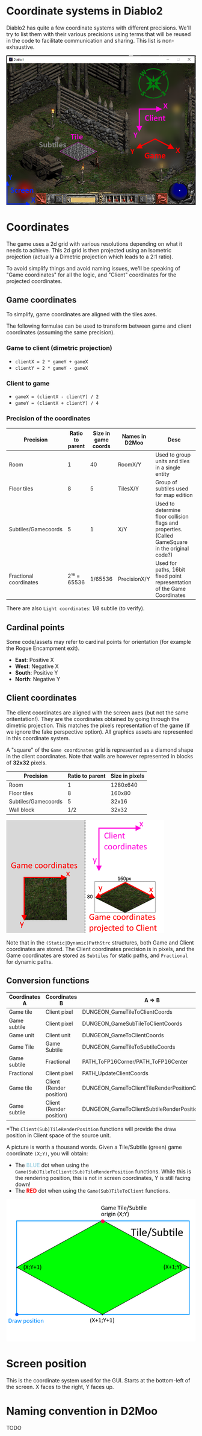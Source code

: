 # Coordinate systems in Diablo2

Diablo2 has quite a few coordinate systems with different precisions.
We'll try to list them with their various precisions using terms that will be reused in the code to facilitate communication and sharing. This list is non-exhaustive.

![D2 Coordinates](assets/img/Coordinates.png)

# Coordinates

The game uses a 2d grid with various resolutions depending on what it needs to achieve.
This 2d grid is then projected using an Isometric projection (actually a Dimetric projection which leads to a 2:1 ratio).

To avoid simplify things and avoid naming issues, we'll be speaking of "Game coordinates" for all the logic, and "Client" coordinates for the projected coordinates.

## Game coordinates

To simplify, game coordinates are aligned with the tiles axes.

The following formulae can be used to transform between game and client coordinates (assuming the same precision).

### Game to client (dimetric projection)
- `clientX = 2 * gameY + gameX`
- `clientY = 2 * gameY - gameX`

### Client to game
- `gameX = (clientX - clientY) / 2`
- `gameY = (clientX + clientY) / 4`

### Precision of the coordinates

| Precision              | Ratio to parent | Size in game coords | Names in D2Moo | Desc                                                                                              |
|------------------------|-----------------|---------------------|----------------|---------------------------------------------------------------------------------------------------|
| Room                   | 1               | 40                  | RoomX/Y        | Used to group units and tiles in a single entity                                                  |
| Floor tiles            | 8               | 5                   | TilesX/Y       | Group of subtiles used for map edition                                                            |
| Subtiles/Gamecoords    | 5               | 1                   | X/Y            | Used to determine floor collision flags and properties. (Called GameSquare in the original code?) |
| Fractional coordinates | 2¹⁶ = 65536     | 1/65536             | PrecisionX/Y   | Used for paths, 16bit fixed point representation of the Game Coordinates                          |

There are also `Light coordinates`: 1/8 subtile (to verify).

## Cardinal points

Some code/assets may refer to cardinal points for orientation (for example the Rogue Encampment exit).

- **East**: Positive X
- **West**: Negative X
- **South**: Positive Y
- **North**: Negative Y

## Client coordinates

The client coordinates are aligned with the screen axes (but not the same oritentation!). They are the coordinates obtained by going through the dimetric projection.
This matches the pixels representation of the game (if we ignore the fake perspective option). All graphics assets are represented in this coordinate system.

A "square" of the `Game coordinates` grid is represented as a diamond shape in the client coordinates. Note that walls are however represented in blocks of **32x32** pixels.

| Precision           | Ratio to parent | Size in pixels |
|---------------------|-----------------|----------------|
| Room                | 1               | 1280x640       |
| Floor tiles         | 8               | 160x80         |
| Subtiles/Gamecoords | 5               | 32x16          |
| Wall block          | 1/2             | 32x32          |

![Dimetric projection](assets/img/DimetricProjection.png)

Note that in the `(Static|Dynamic)PathStrc` structures, both Game and Client coordinates are stored. The Client coordinates precision is in pixels, and the Game coordinates are stored as `Subtiles` for static paths, and `Fractional` for dynamic paths.

## Conversion functions

| Coordinates A | Coordinates B            | A => B                                           | 1.10f ordinal  | B => A                                          | 1.10f ordinal  |
|---------------|--------------------------|--------------------------------------------------|----------------|-------------------------------------------------|----------------|
| Game tile     | Client pixel             | DUNGEON_GameTileToClientCoords                   | D2Common@10110 | DUNGEON_ClientToGameTileCoords                  | D2Common@10107 |
| Game subtile  | Client pixel             | DUNGEON_GameSubTileToClientCoords                | D2Common@10111 | DUNGEON_ClientToGameSubtileCoords               | D2Common@10108 |
| Game unit     | Client unit              | DUNGEON_GameToClientCoords                       | D2Common@10112 | DUNGEON_ClientToGameCoords                      | D2Common@10109 |
| Game Tile     | Game Subtile             | DUNGEON_GameTileToSubtileCoords                  | D2Common@10113 | N/A                                             | N/A            |
| Game subtile  | Fractional               | PATH_ToFP16Corner/PATH_ToFP16Center              | N/A            | PATH_FromFP16                                   | N/A            |
| Fractional    | Client pixel             | PATH_UpdateClientCoords                          | N/A            | N/A                                             | N/A            |
| Game tile     | Client (Render position) | DUNGEON_GameToClientTileRenderPositionCoords*    | D2Common@10115 | DUNGEON_ClientRenderPositionToGameCoords*       | D2Common@10114 |
| Game subtile  | Client (Render position) | DUNGEON_GameToClientSubtileRenderPositionCoords* | D2Common@10117 | DUNGEON_ClientSubileRenderPositionToGameCoords* | D2Common@10116 |

*The `Client(Sub)TileRenderPosition` functions will provide the draw position in Client space of the source unit.

A picture is worth a thousand words.
Given a Tile/Subtile (green) game coordinate `(X;Y)`, you will obtain:
- The <span style="color:lightblue">**BLUE**</span> dot when using the `Game(Sub)TileToClient(Sub)TileRenderPosition` functions. While this is the rendering position, this is not in screen coordinates, Y is still facing down!
- The <span style="color:red">**RED**</span> dot when using the `Game(Sub)TileToClient` functions.

![Render position conversion](assets/img/RenderPositionConversion.png)


# Screen position

This is the coordinate system used for the GUI.
Starts at the bottom-left of the screen. X faces to the right, Y faces up.




# Naming convention in D2Moo

TODO